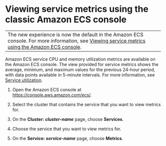 # Viewing service metrics using the classic Amazon ECS console<a name="viewing_service_metrics_classic"></a>


|  | 
| --- |
| The new experience is now the default in the Amazon ECS console\. For more information, see [Viewing service metrics using the Amazon ECS console](viewing_cloudwatch_metrics.md#viewing_service_metrics)\. | 

Amazon ECS service CPU and memory utilization metrics are available on the Amazon ECS console\. The view provided for service metrics shows the average, minimum, and maximum values for the previous 24\-hour period, with data points available in 5\-minute intervals\. For more information, see [Service utilization](cloudwatch-metrics.md#service_utilization)\.

1. Open the Amazon ECS console at [https://console\.aws\.amazon\.com/ecs/](https://console.aws.amazon.com/ecs/)\.

1. Select the cluster that contains the service that you want to view metrics for\.

1. On the **Cluster: *cluster\-name*** page, choose **Services**\.

1. Choose the service that you want to view metrics for\.

1. On the **Service: *service\-name*** page, choose **Metrics**\.